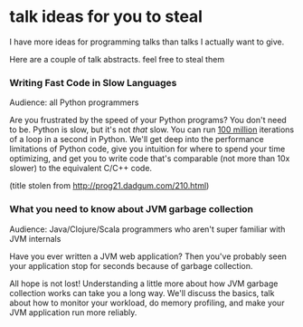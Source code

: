 # talk ideas for you to steal

I have more ideas for programming talks than talks I actually want to give.

Here are a couple of talk abstracts. feel free to steal them

### Writing Fast Code in Slow Languages

Audience: all Python programmers

Are you frustrated by the speed of your Python programs? You don't need to be. Python is slow, but it's not *that* slow. You can run [100 million](http://computers-are-fast.github.io/) iterations of a loop in a second in Python. We'll get deep into the performance limitations of Python code, give you intuition for where to spend your time optimizing, and get you to write code that's comparable (not more than 10x slower) to the equivalent C/C++ code.

(title stolen from http://prog21.dadgum.com/210.html)

### What you need to know about JVM garbage collection

Audience: Java/Clojure/Scala programmers who aren't super familiar with JVM internals

Have you ever written a JVM web application? Then you've probably seen your application stop for seconds because of garbage collection.

All hope is not lost! Understanding a little more about how JVM garbage collection works can take you a long way. We'll discuss the basics, talk about how to monitor your workload, do memory profiling, and make your JVM application run more reliably.
